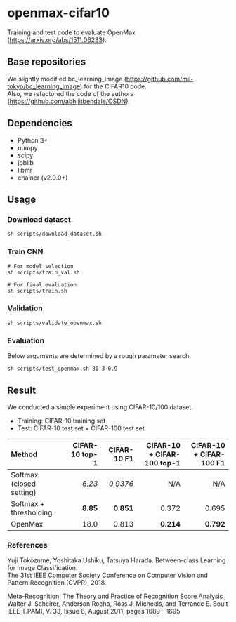 # openmax-cifar10
Training and test code to evaluate OpenMax (https://arxiv.org/abs/1511.06233).

## Base repositories
We slightly modified bc_learning_image (https://github.com/mil-tokyo/bc_learning_image) for the CIFAR10 code.  
Also, we refactored the code of the authors (https://github.com/abhijitbendale/OSDN).

## Dependencies
* Python 3+
* numpy
* scipy
* joblib
* libmr
* chainer (v2.0.0+)

## Usage
### Download dataset
```
sh scripts/download_dataset.sh
```

### Train CNN
```
# For model selection
sh scripts/train_val.sh

# For final evaluation
sh scripts/train.sh
```

### Validation
```
sh scripts/validate_openmax.sh
```

### Evaluation
Below arguments are determined by a rough parameter search.
```
sh scripts/test_openmax.sh 80 3 0.9
```

## Result
We conducted a simple experiment using CIFAR-10/100 dataset.  
* Training: CIFAR-10 training set
* Test: CIFAR-10 test set + CIFAR-100 test set

| Method | CIFAR-10 top-1 | CIFAR-10 F1 | CIFAR-10 + CIFAR-100 top-1 | CIFAR-10 + CIFAR-100 F1 |
|:---|---:|---:|---:|---:|
| Softmax (closed setting) | *6.23* | *0.9376* | N/A | N/A |
| Softmax + thresholding | **8.85** | **0.851** | 0.372 | 0.695 |
| OpenMax | 18.0 | 0.813 | **0.214** | **0.792** |

### References
Yuji Tokozume, Yoshitaka Ushiku, Tatsuya Harada. Between-class Learning for Image Classification.  
The 31st IEEE Computer Society Conference on Computer Vision and Pattern Recognition (CVPR), 2018.

Meta-Recognition: The Theory and Practice of Recognition Score Analysis  
Walter J. Scheirer, Anderson Rocha, Ross J. Micheals, and Terrance E. Boult  
IEEE T.PAMI, V. 33, Issue 8, August 2011, pages 1689 - 1695  
